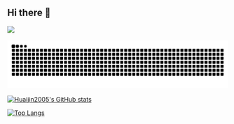 ## Hi there 👋

![](https://komarev.com/ghpvc/?username=Huaijin2005)

![dark_snake](https://raw.githubusercontent.com/Huaijin2005/Huaijin2005/output/github-contribution-grid-snake-dark.svg)

<!-- ![light_snake](https://raw.githubusercontent.com/Huaijin2005/Huaijin2005/output/github-contribution-grid-snake.svg) -->

[![Huaijin2005's GitHub stats](https://github-readme-stats.vercel.app/api?username=Huaijin2005&count_private=true&show_icons=true&theme=github_dark_dimmed)](https://github.com/anuraghazra/github-readme-stats)

[![Top Langs](https://github-readme-stats.vercel.app/api/top-langs/?username=Huaijin2005&layout=compact)](https://github.com/anuraghazra/github-readme-stats)

<!--
**Huaijin2005/Huaijin2005** is a ✨ _special_ ✨ repository because its `README.md` (this file) appears on your GitHub profile.

Here are some ideas to get you started:

- 🔭 I’m currently working on ...
- 🌱 I’m currently learning ...
- 👯 I’m looking to collaborate on ...
- 🤔 I’m looking for help with ...
- 💬 Ask me about ...
- 📫 How to reach me: ...
- 😄 Pronouns: ...
- ⚡ Fun fact: ...
-->
